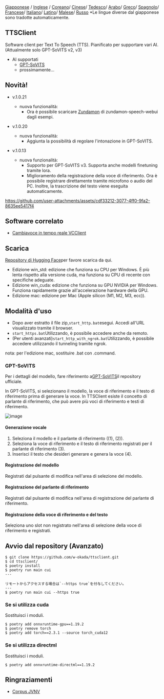 [Giapponese](/README.md) /
[Inglese](/docs_i18n/README_en.md) /
[Coreano](/docs_i18n/README_ko.md)/
[Cinese](/docs_i18n/README_zh.md)/
[Tedesco](/docs_i18n/README_de.md)/
[Arabo](/docs_i18n/README_ar.md)/
[Greco](/docs_i18n/README_el.md)/
[Spagnolo](/docs_i18n/README_es.md)/
[Francese](/docs_i18n/README_fr.md)/
[Italiano](/docs_i18n/README_it.md)/
[Latino](/docs_i18n/README_la.md)/
[Malese](/docs_i18n/README_ms.md)/
[Russo](/docs_i18n/README_ru.md)
*Le lingue diverse dal giapponese sono tradotte automaticamente.

## TTSClient

Software client per Text To Speech (TTS).
Pianificato per supportare vari AI. (Attualmente solo GPT-SoVITS v2, v3)

* AI supportati
  * [GPT-SoVITS](https://github.com/RVC-Boss/GPT-SoVITS)
  * prossimamente...

## Novità!

* v.1.0.21
  * nuova funzionalità:
    * Ora è possibile scaricare [Zundamon](https://github.com/zunzun999/zundamon-speech-webui) di zundamon-speech-webui dagli esempi.

* v.1.0.20
  * nuova funzionalità:
    * Aggiunta la possibilità di regolare l'intonazione in GPT-SoVITS.

* v.1.0.13
  * nuova funzionalità:
    * Supporto per GPT-SoVITS v3. Supporta anche modelli finetuning tramite lora.
    * Miglioramento della registrazione della voce di riferimento. Ora è possibile registrare direttamente tramite microfono o audio del PC. Inoltre, la trascrizione del testo viene eseguita automaticamente.

https://github.com/user-attachments/assets/cdf33212-3077-4ff0-9fa2-8635ee5417f4

## Software correlato

* [Cambiavoce in tempo reale VCClient](https://github.com/w-okada/voice-changer)

## Scarica

[Repository di Hugging Face](https://huggingface.co/wok000/ttsclient000/tree/main)per favore scarica da qui.

* Edizione win_std: edizione che funziona su CPU per Windows. È più lenta rispetto alla versione cuda, ma funziona su CPU di recente con specifiche adeguate.
* Edizione win_cuda: edizione che funziona su GPU NVIDIA per Windows. Funziona rapidamente grazie all'accelerazione hardware della GPU.
* Edizione mac: edizione per Mac (Apple silicon (M1, M2, M3, ecc)).

## Modalità d'uso

* Dopo aver estratto il file zip,`start_http.bat`esegui. Accedi all'URL visualizzato tramite il browser.
* `start_https.bat`Utilizzando, è possibile accedere anche da remoto.
* (Per utenti avanzati)`start_http_with_ngrok.bat`Utilizzando, è possibile accedere utilizzando il tunneling tramite ngrok.

nota: per l'edizione mac, sostituire .bat con .command.

### GPT-SoVITS

Per i dettagli del modello, fare riferimento a[GPT-SoVITS](https://github.com/RVC-Boss/GPT-SoVITS)il repository ufficiale.

In GPT-SoVITS, si selezionano il modello, la voce di riferimento e il testo di riferimento prima di generare la voce. In TTSClient esiste il concetto di parlante di riferimento, che può avere più voci di riferimento e testi di riferimento.

![image](https://github.com/user-attachments/assets/032a65ed-b9d5-4f8a-8efe-73bd10b66593)

#### Generazione vocale

1. Seleziona il modello e il parlante di riferimento ((1), (2)).
2. Seleziona la voce di riferimento e il testo di riferimento registrati per il parlante di riferimento (3).
3. Inserisci il testo che desideri generare e genera la voce (4).

#### Registrazione del modello

Registrati dal pulsante di modifica nell'area di selezione del modello.

#### Registrazione del parlante di riferimento

Registrati dal pulsante di modifica nell'area di registrazione del parlante di riferimento.

#### Registrazione della voce di riferimento e del testo

Seleziona uno slot non registrato nell'area di selezione della voce di riferimento e registrati.

## Avvio dal repository (Avanzato)

```
$ git clone https://github.com/w-okada/ttsclient.git
$ cd ttsclient/
$ poetry install
$ poetry run main cui
---

リモートからアクセスする場合は`--https true`を付与してください。
---
$ poetry run main cui --https true
```

### Se si utilizza cuda

Sostituisci i moduli.

```
$ poetry add onnxruntime-gpu==1.19.2
$ poetry remove torch
$ poetry add torch==2.3.1 --source torch_cuda12
```

### Se si utilizza directml

Sostituisci i moduli.

```
$ poetry add onnxruntime-directml==1.19.2
```

## Ringraziamenti

* [Corpus JVNV](https://sites.google.com/site/shinnosuketakamichi/research-topics/jvnv_corpus)
